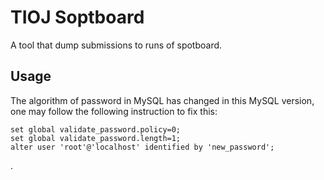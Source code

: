 # TIOJ Soptboard

A tool that dump submissions to runs of spotboard.

## Usage

The algorithm of password in MySQL has changed in this MySQL version, one may follow the following instruction to fix this:

```
set global validate_password.policy=0;
set global validate_password.length=1;
alter user 'root'@'localhost' identified by 'new_password';
```

.
